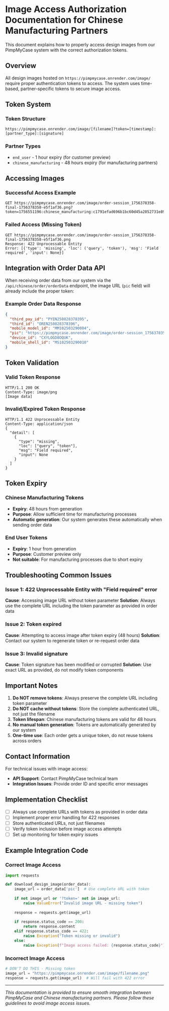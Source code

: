 # Image Access Authorization Documentation for Chinese Manufacturing Partners

This document explains how to properly access design images from our PimpMyCase system with the correct authorization tokens.

## Overview

All design images hosted on `https://pimpmycase.onrender.com/image/` require proper authentication tokens to access. The system uses time-based, partner-specific tokens to secure image access.

## Token System

### Token Structure
```
https://pimpmycase.onrender.com/image/[filename]?token=[timestamp]:[partner_type]:[signature]
```

### Partner Types
- `end_user` - 1 hour expiry (for customer preview)
- `chinese_manufacturing` - 48 hours expiry (for manufacturing partners)

## Accessing Images

### Successful Access Example
```
GET https://pimpmycase.onrender.com/image/order-session_1756378358-final-1756378358-e5f1af36.png?token=1756551196:chinese_manufacturing:c1791efad696b1bc60d45a2852731e897332e43716cb75b5db750694f6414105
```

### Failed Access (Missing Token)
```
GET https://pimpmycase.onrender.com/image/order-session_1756378358-final-1756378358-e5f1af36.png
Response: 422 Unprocessable Entity
Error: [{'type': 'missing', 'loc': ('query', 'token'), 'msg': 'Field required', 'input': None}]
```

## Integration with Order Data API

When receiving order data from our system via the `/api/chinese/order/orderData` endpoint, the image URL (`pic` field) will already include the proper token:

### Example Order Data Response
```json
{
  "third_pay_id": "PYEN250828378395",
  "third_id": "OREN250828378396", 
  "mobile_model_id": "MM102503290004",
  "pic": "https://pimpmycase.onrender.com/image/order-session_1756378358-final-1756378358-e5f1af36.png?token=1756551196:chinese_manufacturing:c1791efad696b1bc60d45a2852731e897332e43716cb75b5db750694f6414105",
  "device_id": "CXYLOGD8OQUK",
  "mobile_shell_id": "MS102503290010"
}
```

## Token Validation

### Valid Token Response
```
HTTP/1.1 200 OK
Content-Type: image/png
[Image data]
```

### Invalid/Expired Token Response  
```
HTTP/1.1 422 Unprocessable Entity
Content-Type: application/json
{
  "detail": [
    {
      "type": "missing",
      "loc": ["query", "token"],
      "msg": "Field required",
      "input": None
    }
  ]
}
```

## Token Expiry

### Chinese Manufacturing Tokens
- **Expiry**: 48 hours from generation
- **Purpose**: Allow sufficient time for manufacturing processes
- **Automatic generation**: Our system generates these automatically when sending order data

### End User Tokens  
- **Expiry**: 1 hour from generation
- **Purpose**: Customer preview only
- **Not suitable**: For manufacturing processes due to short expiry

## Troubleshooting Common Issues

### Issue 1: 422 Unprocessable Entity with "Field required" error
**Cause**: Accessing image URL without token parameter
**Solution**: Always use the complete URL including the token parameter as provided in order data

### Issue 2: Token expired
**Cause**: Attempting to access image after token expiry (48 hours)
**Solution**: Contact our system to regenerate token or re-request order data

### Issue 3: Invalid signature  
**Cause**: Token signature has been modified or corrupted
**Solution**: Use exact URL as provided, do not modify token components

## Important Notes

1. **Do NOT remove tokens**: Always preserve the complete URL including token parameter
2. **Do NOT cache without tokens**: Store the complete authenticated URL, not just the filename
3. **Token lifespan**: Chinese manufacturing tokens are valid for 48 hours
4. **No manual token generation**: Tokens are automatically generated by our system
5. **One-time use**: Each order gets a unique token, do not reuse tokens across orders

## Contact Information

For technical issues with image access:
- **API Support**: Contact PimpMyCase technical team
- **Integration Issues**: Provide order ID and specific error messages

## Implementation Checklist

- [ ] Always use complete URLs with tokens as provided in order data
- [ ] Implement proper error handling for 422 responses  
- [ ] Store authenticated URLs, not just filenames
- [ ] Verify token inclusion before image access attempts
- [ ] Set up monitoring for token expiry issues

## Example Integration Code

### Correct Image Access
```python
import requests

def download_design_image(order_data):
    image_url = order_data['pic']  # Use complete URL with token
    
    if not image_url or '?token=' not in image_url:
        raise ValueError("Invalid image URL - missing token")
    
    response = requests.get(image_url)
    
    if response.status_code == 200:
        return response.content
    elif response.status_code == 422:
        raise Exception("Token missing or invalid")
    else:
        raise Exception(f"Image access failed: {response.status_code}")
```

### Incorrect Image Access
```python
# DON'T DO THIS - Missing token
image_url = "https://pimpmycase.onrender.com/image/filename.png"
response = requests.get(image_url)  # Will fail with 422 error
```

---

*This documentation is provided to ensure smooth integration between PimpMyCase and Chinese manufacturing partners. Please follow these guidelines to avoid image access issues.*